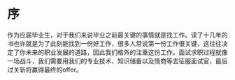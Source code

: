 # 序
作为应届毕业生，对于我们来说毕业之前最关键的事情就是找工作。读了十几年的书也许就是为了此刻能找到一份好工作，很多人常说第一份工作很关键，这往往决定了你未来的职业发展的道路，因此我们格外的注重这份工作。面试求职过程就像一场战斗，我们需要用我们的专业技术、知识储备以及情商等去征服面试官，最后过关斩将赢得最终的offer。
 